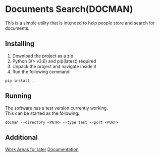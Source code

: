 # Documents Search(DOCMAN)

This is a simple utility that is intended to help people store and search for documents.

## Installing

1. Download the project as a zip
2. Python 3(> v3.6) and pip(latest) required
3. Unpack the project and navigate inside it
4. Run the following command

```
pip install .
```

## Running

The software has a test version currently working.  
This can be started as the following:

```
docman --directory <PATH> --type test --port <PORT>
```

## Additional

[Work Areas for later](worklog_focus_areas.md)
[Documentation](documentation/documentation.md)
